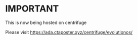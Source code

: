 # IMPORTANT

This is now being hosted on centrifuge

Please visit https://ada.ctaposter.xyz/centrifuge/evolutionos/
